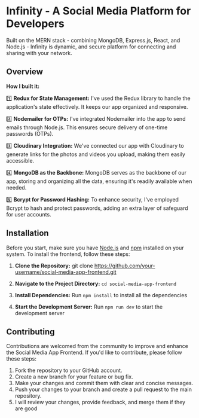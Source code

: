 # Infinity - A Social Media Platform for Developers

Built on the MERN stack - combining MongoDB, Express.js, React, and Node.js - Infinity is dynamic, and secure platform for connecting and sharing with your network. 

## Overview

**How I built it:**

1️⃣ **Redux for State Management:** I've used the Redux library to handle the application's state effectively. It keeps our app organized and responsive.

2️⃣ **Nodemailer for OTPs:** I've integrated Nodemailer into the app to send emails through Node.js. This ensures secure delivery of one-time passwords (OTPs).

3️⃣ **Cloudinary Integration:** We've connected our app with Cloudinary to generate links for the photos and videos you upload, making them easily accessible.

4️⃣ **MongoDB as the Backbone:** MongoDB serves as the backbone of our app, storing and organizing all the data, ensuring it's readily available when needed.

5️⃣ **Bcrypt for Password Hashing:** To enhance security, I've employed Bcrypt to hash and protect passwords, adding an extra layer of safeguard for user accounts.


## Installation

Before you start, make sure you have [Node.js](https://nodejs.org/) and [npm](https://www.npmjs.com/) installed on your system. To install the frontend, follow these steps:

1. **Clone the Repository:**
    git clone https://github.com/your-username/social-media-app-frontend.git

2. **Navigate to the Project Directory:**
    `cd social-media-app-frontend`

3. **Install Dependencies:**
    Run `npm install` to install all the dependencies
   
5. **Start the Development Server:**
    Run `npm run dev` to start the development server

## Contributing

Contributions are welcomed from the community to improve and enhance the Social Media App Frontend. If you'd like to contribute, please follow these steps:

1. Fork the repository to your GitHub account.
2. Create a new branch for your feature or bug fix.
3. Make your changes and commit them with clear and concise messages.
4. Push your changes to your branch and create a pull request to the main repository.
5. I will review your changes, provide feedback, and merge them if they are good
